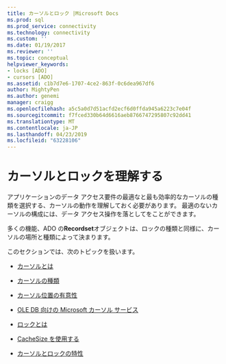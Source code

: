 ```yaml
---
title: カーソルとロック |Microsoft Docs
ms.prod: sql
ms.prod_service: connectivity
ms.technology: connectivity
ms.custom: ''
ms.date: 01/19/2017
ms.reviewer: ''
ms.topic: conceptual
helpviewer_keywords:
- locks [ADO]
- cursors [ADO]
ms.assetid: c1b7d7e6-1707-4ce2-863f-0c6dea967df6
author: MightyPen
ms.author: genemi
manager: craigg
ms.openlocfilehash: a5c5a0d7d51acfd2ecf6d0ffda945a6223c7e04f
ms.sourcegitcommit: f7fced330b64d6616aeb8766747295807c92dd41
ms.translationtype: MT
ms.contentlocale: ja-JP
ms.lasthandoff: 04/23/2019
ms.locfileid: "63228106"
---
```

# <a name="understanding-cursors-and-locks"></a>カーソルとロックを理解する
アプリケーションのデータ アクセス要件の最適なと最も効率的なカーソルの種類を選択する、カーソルの動作を理解しておく必要があります。 最適のないカーソルの構成には、データ アクセス操作を落としてをことができます。  
  
 多くの機能、ADO の**Recordset**オブジェクトは、ロックの種類と同様に、カーソルの場所と種類によって決まります。  
  
 このセクションでは、次のトピックを扱います。  
  
-   [カーソルとは](../../../ado/guide/data/what-is-a-cursor.md)  
  
-   [カーソルの種類](../../../ado/guide/data/types-of-cursors-ado.md)  
  
-   [カーソル位置の有意性](../../../ado/guide/data/the-significance-of-cursor-location.md)  
  
-   [OLE DB 向けの Microsoft カーソル サービス](../../../ado/guide/data/the-microsoft-cursor-service-for-ole-db.md)  
  
-   [ロックとは](../../../ado/guide/data/what-is-a-lock.md)  
  
-   [CacheSize を使用する](../../../ado/guide/data/using-cachesize.md)  
  
-   [カーソルとロックの特性](../../../ado/guide/data/cursor-and-lock-characteristics.md)
